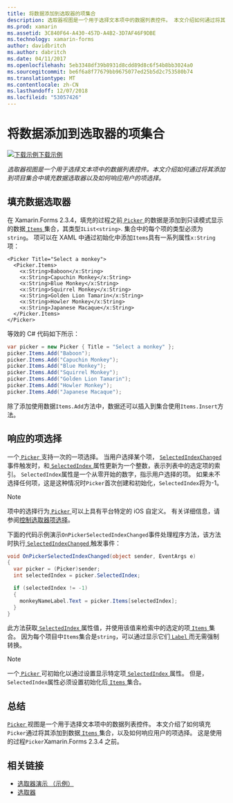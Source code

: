 ```yaml
---
title: 将数据添加到选取器的项集合
description: 选取器视图是一个用于选择文本项中的数据列表控件。 本文介绍如何通过将其添加到项目集合中填充数据选取器以及如何响应用户的项选择。
ms.prod: xamarin
ms.assetid: 3C840F64-A430-457D-A4B2-3D7AF46F9DBE
ms.technology: xamarin-forms
author: davidbritch
ms.author: dabritch
ms.date: 04/11/2017
ms.openlocfilehash: 5eb3348df39b8931d8cdd89d8c6f54b8bb3024a0
ms.sourcegitcommit: be6f6a8f77679bb9675077ed25b5d2c753580b74
ms.translationtype: MT
ms.contentlocale: zh-CN
ms.lasthandoff: 12/07/2018
ms.locfileid: "53057426"
---
```

# <a name="adding-data-to-a-pickers-items-collection"></a>将数据添加到选取器的项集合

[![下载示例](~/media/shared/download.png)下载示例](https://developer.xamarin.com/samples/xamarin-forms/UserInterface/PickerDemo/)

_选取器视图是一个用于选择文本项中的数据列表控件。本文介绍如何通过将其添加到项目集合中填充数据选取器以及如何响应用户的项选择。_

## <a name="populating-a-picker-with-data"></a>填充数据选取器

在 Xamarin.Forms 2.3.4，填充的过程之前[ `Picker` ](xref:Xamarin.Forms.Picker)的数据是添加到只读模式显示的数据[ `Items` ](xref:Xamarin.Forms.Picker.Items)集合，其类型`IList<string>`. 集合中的每个项的类型必须为`string`。 项可以在 XAML 中通过初始化中添加`Items`具有一系列属性`x:String`项：

```xaml
<Picker Title="Select a monkey">
  <Picker.Items>
    <x:String>Baboon</x:String>
    <x:String>Capuchin Monkey</x:String>
    <x:String>Blue Monkey</x:String>
    <x:String>Squirrel Monkey</x:String>
    <x:String>Golden Lion Tamarin</x:String>
    <x:String>Howler Monkey</x:String>
    <x:String>Japanese Macaque</x:String>
  </Picker.Items>
</Picker>
```

等效的 C# 代码如下所示：

```csharp
var picker = new Picker { Title = "Select a monkey" };
picker.Items.Add("Baboon");
picker.Items.Add("Capuchin Monkey");
picker.Items.Add("Blue Monkey");
picker.Items.Add("Squirrel Monkey");
picker.Items.Add("Golden Lion Tamarin");
picker.Items.Add("Howler Monkey");
picker.Items.Add("Japanese Macaque");
```

除了添加使用数据`Items.Add`方法中，数据还可以插入到集合使用`Items.Insert`方法。

## <a name="responding-to-item-selection"></a>响应的项选择

一个[ `Picker` ](xref:Xamarin.Forms.Picker)支持一次的一项选择。 当用户选择某个项， [ `SelectedIndexChanged` ](xref:Xamarin.Forms.Picker.SelectedIndexChanged)事件触发时，和[ `SelectedIndex` ](xref:Xamarin.Forms.Picker.SelectedIndex)属性更新为一个整数，表示列表中的选定项的索引。 `SelectedIndex`属性是一个从零开始的数字，指示用户选择的项。 如果未不选择任何项，这是这种情况时`Picker`首次创建和初始化，`SelectedIndex`将为-1。

> [!NOTE]
> 项中的选择行为[ `Picker` ](xref:Xamarin.Forms.Picker)可以上具有平台特定的 iOS 自定义。 有关详细信息，请参阅[控制选取器项选择](~/xamarin-forms/platform/platform-specifics/consuming/ios.md#picker_update_mode)。

下面的代码示例演示`OnPickerSelectedIndexChanged`事件处理程序方法，该方法时执行[ `SelectedIndexChanged` ](xref:Xamarin.Forms.Picker.SelectedIndexChanged)触发事件：

```csharp
void OnPickerSelectedIndexChanged(object sender, EventArgs e)
{
  var picker = (Picker)sender;
  int selectedIndex = picker.SelectedIndex;

  if (selectedIndex != -1)
  {
    monkeyNameLabel.Text = picker.Items[selectedIndex];
  }
}
```

此方法获取[ `SelectedIndex` ](xref:Xamarin.Forms.Picker.SelectedIndex)属性值，并使用该值来检索中的选定的项[ `Items` ](xref:Xamarin.Forms.Picker.Items)集合。 因为每个项目中`Items`集合是`string`，可以通过显示它们[ `Label` ](xref:Xamarin.Forms.Label)而无需强制转换。

> [!NOTE]
> 一个[ `Picker` ](xref:Xamarin.Forms.Picker)可初始化以通过设置显示特定项[ `SelectedIndex` ](xref:Xamarin.Forms.Picker.SelectedIndex)属性。 但是，`SelectedIndex`属性必须设置初始化后[ `Items` ](xref:Xamarin.Forms.Picker.Items)集合。

## <a name="summary"></a>总结

[ `Picker` ](xref:Xamarin.Forms.Picker)视图是一个用于选择文本项中的数据列表控件。 本文介绍了如何填充`Picker`通过将其添加到数据[ `Items` ](xref:Xamarin.Forms.Picker.Items)集合，以及如何响应用户的项选择。 这是使用的过程`Picker`Xamarin.Forms 2.3.4 之前。


## <a name="related-links"></a>相关链接

- [选取器演示 （示例）](https://developer.xamarin.com/samples/xamarin-forms/UserInterface/PickerDemo/)
- [选取器](xref:Xamarin.Forms.Picker)
